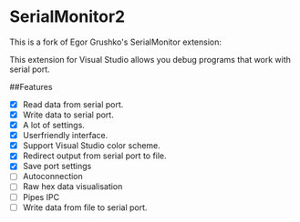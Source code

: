 # SerialMonitor2
This is a fork of Egor Grushko's SerialMonitor extension:

This extension for Visual Studio allows you debug programs that work with serial port.

##Features
- [x] Read data from serial port.
- [x] Write data to serial port.
- [x] A lot of settings.
- [x] Userfriendly interface.
- [x] Support Visual Studio color scheme.
- [x] Redirect output from serial port to file.
- [x] Save port settings
- [ ] Autoconnection
- [ ] Raw hex data visualisation
- [ ] Pipes IPC
- [ ] Write data from file to serial port.
